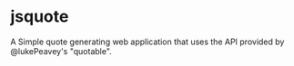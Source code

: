 # jsquote
A Simple quote generating web application that uses the API provided by @lukePeavey's "quotable".
